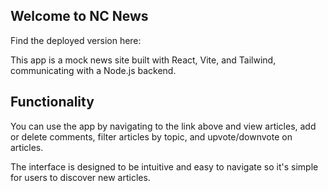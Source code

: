 ## Welcome to NC News

Find the deployed version here:

This app is a mock news site built with React, Vite, and Tailwind, communicating with a Node.js backend.

## Functionality

You can use the app by navigating to the link above and view articles, add or delete comments, filter articles by topic, and upvote/downvote on articles.

The interface is designed to be intuitive and easy to navigate so it's simple for users to discover new articles.
